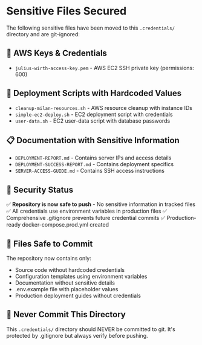 # Sensitive Files Secured

The following sensitive files have been moved to this `.credentials/` directory and are git-ignored:

## 🔑 AWS Keys & Credentials
- `julius-wirth-access-key.pem` - AWS EC2 SSH private key (permissions: 600)

## 📜 Deployment Scripts with Hardcoded Values
- `cleanup-milan-resources.sh` - AWS resource cleanup with instance IDs
- `simple-ec2-deploy.sh` - EC2 deployment script with credentials
- `user-data.sh` - EC2 user-data script with database passwords

## 📋 Documentation with Sensitive Information
- `DEPLOYMENT-REPORT.md` - Contains server IPs and access details
- `DEPLOYMENT-SUCCESS-REPORT.md` - Contains deployment specifics
- `SERVER-ACCESS-GUIDE.md` - Contains SSH access instructions

## 🔐 Security Status

✅ **Repository is now safe to push** - No sensitive information in tracked files
✅ All credentials use environment variables in production files
✅ Comprehensive .gitignore prevents future credential commits
✅ Production-ready docker-compose.prod.yml created

## 📝 Files Safe to Commit

The repository now contains only:
- Source code without hardcoded credentials
- Configuration templates using environment variables  
- Documentation without sensitive details
- .env.example file with placeholder values
- Production deployment guides without credentials

## 🚨 Never Commit This Directory

This `.credentials/` directory should NEVER be committed to git.
It's protected by .gitignore but always verify before pushing.